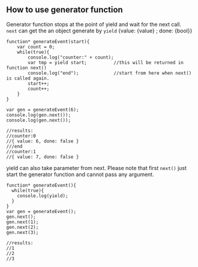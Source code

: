 ## How to use generator function
Generator function stops at the point of yield and wait for the next call.  
`next` can get the an object generate by `yield` {value: {value} ; done: {bool}}
```
function* generateEvent(start){
    var count = 0;
    while(true){
        console.log("counter:" + count); 
        var tmp = yield start;          //this will be returned in function next()
        console.log("end");             //start from here when next() is called again.
        start++;
        count++;
    }
}

var gen = generateEvent(6);
console.log(gen.next());
console.log(gen.next());

//results:
//counter:0
//{ value: 6, done: false }
///end
//counter:1
//{ value: 7, done: false }
```
yield can also take parameter from next. Please note that first `next()` just start the generator function and cannot pass any argument.
```
function* generateEvent(){
  while(true){
    console.log(yield);
  }
}
var gen = generateEvent();
gen.next();
gen.next(1);
gen.next(2);
gen.next(3);

//results:
//1
//2
//3
```

